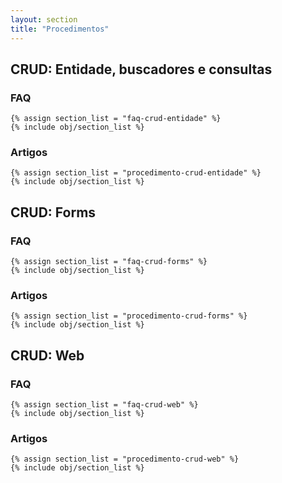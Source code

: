 ```yaml
---
layout: section
title: "Procedimentos"
---
```


<h2>CRUD: Entidade, buscadores e consultas</h2>
<div class="row">
  <div class="span6">
    <h3>FAQ</h3>

    {% assign section_list = "faq-crud-entidade" %}
    {% include obj/section_list %}
  </div>
  <div class="span6">
    <h3>Artigos</h3>
    
    {% assign section_list = "procedimento-crud-entidade" %}
    {% include obj/section_list %}
  </div>
</div>

<h2>CRUD: Forms</h2>
<div class="row">
  <div class="span6">
    <h3>FAQ</h3>

    {% assign section_list = "faq-crud-forms" %}
    {% include obj/section_list %}
  </div>
  <div class="span6">
    <h3>Artigos</h3>
    
    {% assign section_list = "procedimento-crud-forms" %}
    {% include obj/section_list %}
  </div>
</div>

<h2>CRUD: Web</h2>
<div class="row">
  <div class="span6">
    <h3>FAQ</h3>

    {% assign section_list = "faq-crud-web" %}
    {% include obj/section_list %}
  </div>
  <div class="span6">
    <h3>Artigos</h3>
    
    {% assign section_list = "procedimento-crud-web" %}
    {% include obj/section_list %}
  </div>
</div>
